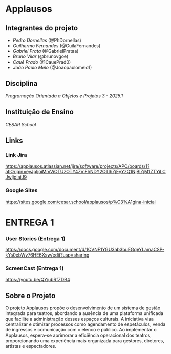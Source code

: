 # Applausos

## Integrantes do projeto
-  *Pedro Dornellas* (@PhDornellas)
-  *Guilhermo Fernandes* (@GuilaFernandes)
-  *Gabriel Prata* (@GabrielPrataa)
-  *Bruno Vilar* (@brunovgoe)
-  *Cauê Prado* (@CauePrad0)
-  *João Paulo Melo* (@Joaopaulomelo1)

##  Disciplina
 *Programação Orientada a Objetos e Projetos 3 - 2025.1*

##  Instituição de Ensino
 *CESAR School*

##  Links
  ###  Link Jira
  https://applausos.atlassian.net/jira/software/projects/APO/boards/1?atlOrigin=eyJpIjoiMmViOTUzOTY4ZmFhNDY2OTlhZjEyYzQ1NjBlZjM1ZTYiLCJwIjoiaiJ9
  ###  Google Sites
  https://sites.google.com/cesar.school/applausos/p%C3%A1gina-inicial


# ENTREGA 1
  ###  User Stories (Entrega 1)
  https://docs.google.com/document/d/1CVNF1YGU3ab3buEGqeYLamaCSP-kYs0ebWv76HE6Xsw/edit?usp=sharing
  
  ### ScreenCast (Entrega 1)
  https://youtu.be/QYjubRfZDB4



##  Sobre o Projeto
O projeto Applausos propõe o desenvolvimento de um sistema de gestão integrada para teatros, abordando a ausência de uma plataforma unificada que facilite a administração desses espaços culturais. A iniciativa visa centralizar e otimizar processos como agendamento de espetáculos, venda de ingressos e comunicação com o elenco e público. Ao implementar o Applausos, espera-se aprimorar a eficiência operacional dos teatros, proporcionando uma experiência mais organizada para gestores, diretores, artistas e espectadores.
